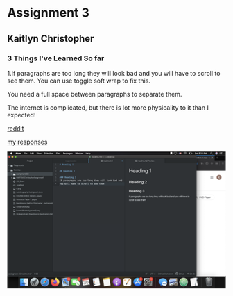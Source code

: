 # Assignment 3

## Kaitlyn Christopher

### 3 Things I've Learned So far
1.If paragraphs are too long they will look bad and you will have to scroll to see them. You can use toggle soft wrap to fix this.

You need a full space between paragraphs to separate them.

The internet is complicated, but there is lot more physicality to it than I expected!

[reddit](https://www.reddit.com/)

[my responses](./responses.txt)

![screenshot](./images/Assignment3Screenshot.png)
